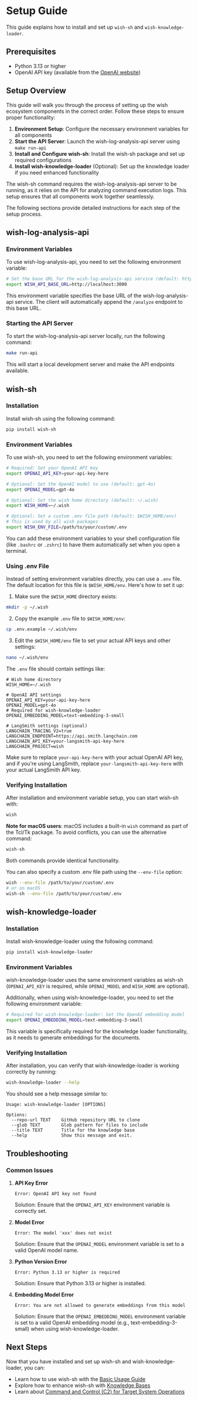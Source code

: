 # Setup Guide

This guide explains how to install and set up `wish-sh` and `wish-knowledge-loader`.

## Prerequisites

- Python 3.13 or higher
- OpenAI API key (available from the [OpenAI website](https://platform.openai.com/))

## Setup Overview

This guide will walk you through the process of setting up the wish ecosystem components in the correct order. Follow these steps to ensure proper functionality:

1. **Environment Setup**: Configure the necessary environment variables for all components
2. **Start the API Server**: Launch the wish-log-analysis-api server using `make run-api`
3. **Install and Configure wish-sh**: Install the wish-sh package and set up required configurations
4. **Install wish-knowledge-loader** (Optional): Set up the knowledge loader if you need enhanced functionality

The wish-sh command requires the wish-log-analysis-api server to be running, as it relies on the API for analyzing command execution logs. This setup ensures that all components work together seamlessly.

The following sections provide detailed instructions for each step of the setup process.

## wish-log-analysis-api

### Environment Variables

To use wish-log-analysis-api, you need to set the following environment variable:

```bash
# Set the base URL for the wish-log-analysis-api service (default: http://localhost:3000)
export WISH_API_BASE_URL=http://localhost:3000
```

This environment variable specifies the base URL of the wish-log-analysis-api service. The client will automatically append the `/analyze` endpoint to this base URL.

### Starting the API Server

To start the wish-log-analysis-api server locally, run the following command:

```bash
make run-api
```

This will start a local development server and make the API endpoints available.

## wish-sh

### Installation

Install wish-sh using the following command:

```bash
pip install wish-sh
```

### Environment Variables

To use wish-sh, you need to set the following environment variables:

```bash
# Required: Set your OpenAI API key
export OPENAI_API_KEY=your-api-key-here

# Optional: Set the OpenAI model to use (default: gpt-4o)
export OPENAI_MODEL=gpt-4o

# Optional: Set the wish home directory (default: ~/.wish)
export WISH_HOME=~/.wish

# Optional: Set a custom .env file path (default: $WISH_HOME/env)
# This is used by all wish packages
export WISH_ENV_FILE=/path/to/your/custom/.env
```

You can add these environment variables to your shell configuration file (like `.bashrc` or `.zshrc`) to have them automatically set when you open a terminal.

### Using .env File

Instead of setting environment variables directly, you can use a `.env` file. The default location for this file is `$WISH_HOME/env`. Here's how to set it up:

1. Make sure the `$WISH_HOME` directory exists:

```bash
mkdir -p ~/.wish
```

2. Copy the example `.env` file to `$WISH_HOME/env`:

```bash
cp .env.example ~/.wish/env
```

3. Edit the `$WISH_HOME/env` file to set your actual API keys and other settings:

```bash
nano ~/.wish/env
```

The `.env` file should contain settings like:

```
# Wish home directory
WISH_HOME=~/.wish

# OpenAI API settings
OPENAI_API_KEY=your-api-key-here
OPENAI_MODEL=gpt-4o
# Required for wish-knowledge-loader
OPENAI_EMBEDDING_MODEL=text-embedding-3-small

# LangSmith settings (optional)
LANGCHAIN_TRACING_V2=true
LANGCHAIN_ENDPOINT=https://api.smith.langchain.com
LANGCHAIN_API_KEY=your-langsmith-api-key-here
LANGCHAIN_PROJECT=wish
```

Make sure to replace `your-api-key-here` with your actual OpenAI API key, and if you're using LangSmith, replace `your-langsmith-api-key-here` with your actual LangSmith API key.

### Verifying Installation

After installation and environment variable setup, you can start wish-sh with:

```bash
wish
```

**Note for macOS users**: macOS includes a built-in `wish` command as part of the Tcl/Tk package. To avoid conflicts, you can use the alternative command:

```bash
wish-sh
```

Both commands provide identical functionality.

You can also specify a custom .env file path using the `--env-file` option:

```bash
wish --env-file /path/to/your/custom/.env
# or on macOS
wish-sh --env-file /path/to/your/custom/.env
```

## wish-knowledge-loader

### Installation

Install wish-knowledge-loader using the following command:

```bash
pip install wish-knowledge-loader
```

### Environment Variables

wish-knowledge-loader uses the same environment variables as wish-sh (`OPENAI_API_KEY` is required, while `OPENAI_MODEL` and `WISH_HOME` are optional).

Additionally, when using wish-knowledge-loader, you need to set the following environment variable:

```bash
# Required for wish-knowledge-loader: Set the OpenAI embedding model
export OPENAI_EMBEDDING_MODEL=text-embedding-3-small
```

This variable is specifically required for the knowledge loader functionality, as it needs to generate embeddings for the documents.

### Verifying Installation

After installation, you can verify that wish-knowledge-loader is working correctly by running:

```bash
wish-knowledge-loader --help
```

You should see a help message similar to:

```
Usage: wish-knowledge-loader [OPTIONS]

Options:
  --repo-url TEXT    GitHub repository URL to clone
  --glob TEXT        Glob pattern for files to include
  --title TEXT       Title for the knowledge base
  --help             Show this message and exit.
```

## Troubleshooting

### Common Issues

1. **API Key Error**
   
   ```
   Error: OpenAI API key not found
   ```
   
   Solution: Ensure that the `OPENAI_API_KEY` environment variable is correctly set.

2. **Model Error**
   
   ```
   Error: The model 'xxx' does not exist
   ```
   
   Solution: Ensure that the `OPENAI_MODEL` environment variable is set to a valid OpenAI model name.

3. **Python Version Error**
   
   ```
   Error: Python 3.13 or higher is required
   ```
   
   Solution: Ensure that Python 3.13 or higher is installed.

4. **Embedding Model Error**
   
   ```
   Error: You are not allowed to generate embeddings from this model
   ```
   
   Solution: Ensure that the `OPENAI_EMBEDDING_MODEL` environment variable is set to a valid OpenAI embedding model (e.g., text-embedding-3-small) when using wish-knowledge-loader.

## Next Steps

Now that you have installed and set up wish-sh and wish-knowledge-loader, you can:

- Learn how to use wish-sh with the [Basic Usage Guide](usage-01-basic.md)
- Explore how to enhance wish-sh with [Knowledge Bases](usage-02-knowledge-loader.md)
- Learn about [Command and Control (C2) for Target System Operations](usage-03-C2.md)
